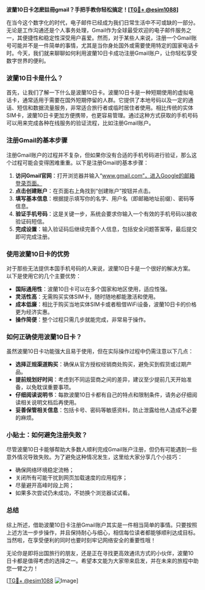 **波蘭10日卡怎麽註冊gmail？手把手教你轻松搞定！[[TG💪+ @esim1088](https://t.me/s/esim1088)]**

在当今这个数字化的时代，电子邮件已经成为我们日常生活中不可或缺的一部分。无论是工作沟通还是个人事务处理，Gmail作为全球最受欢迎的电子邮件服务之一，其便捷性和稳定性深受用户喜爱。然而，对于某些人来说，注册一个Gmail账号可能并不是一件简单的事情，尤其是当你身处国外或需要使用特定的国家电话卡时。今天，我们就来聊聊如何利用波蘭10日卡成功注册Gmail账户，让你轻松享受数字世界的便利。

### 波蘭10日卡是什么？

首先，让我们了解一下什么是波蘭10日卡。波蘭10日卡是一种短期使用的虚拟电话卡，通常适用于需要在国外短期停留的人群。它提供了本地号码以及一定的通话、短信和数据流量服务，非常适合旅行者或临时居住者使用。相比传统的实体SIM卡，波蘭10日卡更加方便携带，也更容易管理。通过这种方式获取的手机号码可以用来完成各种在线服务的验证流程，比如注册Gmail账户。

### 注册Gmail的基本步骤

注册Gmail账户的过程并不复杂，但如果你没有合适的手机号码进行验证，那么这个过程可能会变得困难重重。以下是注册Gmail的基本步骤：

1. **访问Gmail官网**：打开浏览器并输入“www.gmail.com”，进入Google的邮箱登录页面。
2. **点击创建账户**：在页面右上角找到“创建账户”按钮并点击。
3. **填写基本信息**：根据提示填写你的名字、用户名（即邮箱地址前缀）、密码等信息。
4. **验证手机号码**：这是关键一步，系统会要求你输入一个有效的手机号码以接收验证码短信。
5. **完成设置**：输入验证码后继续完善个人信息，包括安全问题答案等，最后提交即可完成注册。

### 使用波蘭10日卡的优势

对于那些无法提供本国手机号码的人来说，波蘭10日卡是一个很好的解决方案。以下是使用它的几个主要优势：

- **国际通用性**：波蘭10日卡可以在多个国家和地区使用，适应性强。
- **灵活性高**：无需购买实体SIM卡，随时随地都能激活和使用。
- **成本低廉**：相比于购买当地实体SIM卡或者租借WiFi设备，波蘭10日卡的价格更为经济实惠。
- **操作简便**：整个过程只需几步就能完成，非常易于操作。

### 如何正确使用波蘭10日卡？

虽然波蘭10日卡功能强大且易于使用，但在实际操作过程中仍需注意以下几点：

- **选择正规渠道购买**：确保从官方授权经销商处购买，避免买到假货或过期产品。
- **提前规划好时间**：考虑到不同运营商之间的差异，建议至少提前几天开始准备，以免耽误重要事项。
- **仔细阅读说明书**：每款波蘭10日卡都有自己的特点和限制条件，请务必仔细阅读相关说明文档后再使用。
- **妥善保管相关信息**：包括卡号、密码等敏感资料，防止泄露给他人造成不必要的麻烦。

### 小贴士：如何避免注册失败？

尽管波蘭10日卡能够帮助大多数人顺利完成Gmail账户注册，但仍有可能遇到一些意外情况导致失败。为了避免这种情况发生，这里给大家分享几个小技巧：

- 确保网络环境稳定流畅；
- 关闭所有可能干扰到网页加载速度的应用程序；
- 尽量避开高峰时段上网；
- 如果多次尝试仍未成功，不妨换个浏览器试试看。

### 总结

综上所述，借助波蘭10日卡注册Gmail账户其实是一件相当简单的事情。只要按照上述方法一步步操作，并且保持耐心与细心，相信每位读者都能够顺利达成目标。当然啦，在享受便利的同时也要时刻牢记网络安全的重要性哦！

无论你是即将出国旅行的朋友，还是正在寻找更高效通讯方式的小伙伴，波蘭10日卡都是值得考虑的选择之一。希望本文能为大家带来启发，并在未来的旅程中助您一臂之力！

[[TG💪+ @esim1088](https://t.me/s/esim1088) ![Image](https://i.postimg.cc/4NQfJmqS/Snipaste-2025-05-13-00-14-12.png)]